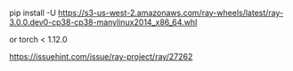 pip install -U https://s3-us-west-2.amazonaws.com/ray-wheels/latest/ray-3.0.0.dev0-cp38-cp38-manylinux2014_x86_64.whl

or torch < 1.12.0

https://issuehint.com/issue/ray-project/ray/27262